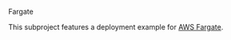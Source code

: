 Fargate

This subproject features a deployment example for [AWS Fargate](https://aws.amazon.com/fargate/).
